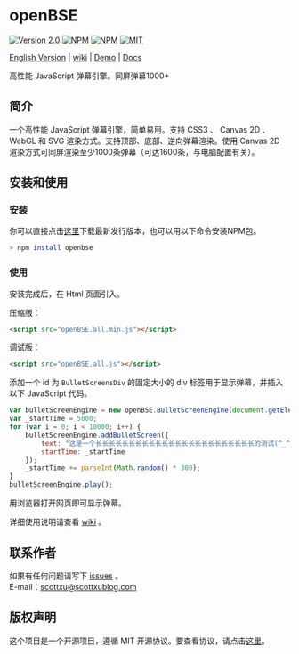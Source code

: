 # openBSE
[![Version 2.0](https://img.shields.io/badge/version-2.0-brightgreen.svg?style=flat-square)](https://github.com/iamscottxu/openBSE/releases/tag/v2.0)
[![NPM](https://img.shields.io/npm/v/openbse.svg?style=flat-square)](https://www.npmjs.com/package/openbse)
[![NPM](https://img.shields.io/npm/v/bullet-screen-engine.svg?style=flat-square)](https://www.npmjs.com/package/bullet-screen-engine)
[![MIT](https://img.shields.io/github/license/mashape/apistatus.svg?style=flat-square)](https://github.com/iamscottxu/openBSE/blob/master/LICENSE)

[English Version](https://github.com/iamscottxu/openBSE/blob/master/README.en.md) |
[wiki](https://github.com/iamscottxu/openBSE/wiki) |
[Demo](https://iamscottxu.github.io/openBSE/demo/openBSEDemo.html) |
[Docs](https://iamscottxu.github.io/openBSE/docs/2.0/index.html)

高性能 JavaScript 弹幕引擎。同屏弹幕1000+

## 简介
一个高性能 JavaScript 弹幕引擎，简单易用。支持 CSS3 、 Canvas 2D 、 WebGL 和 SVG 渲染方式。支持顶部、底部、逆向弹幕渲染。使用 Canvas 2D 渲染方式可同屏渲染至少1000条弹幕（可达1600条，与电脑配置有关）。

## 安装和使用
### 安装
你可以直接点击[这里](https://github.com/iamscottxu/openBSE/releases/tag/v2.0)下载最新发行版本，也可以用以下命令安装NPM包。
```Bash
> npm install openbse
```

### 使用
安装完成后，在 Html 页面引入。

压缩版：
```Html
<script src="openBSE.all.min.js"></script>
```
调试版：
```Html
<script src="openBSE.all.js"></script>
```
添加一个 id 为 `BulletScreensDiv` 的固定大小的 div 标签用于显示弹幕，并插入以下 JavaScript 代码。
```JavaScript
var bulletScreenEngine = new openBSE.BulletScreenEngine(document.getElementById('BulletScreensDiv'));
var _startTime = 5000;
for (var i = 0; i < 10000; i++) {
    bulletScreenEngine.addBulletScreen({
        text: "这是一个长长长长长长长长长长长长长长长长长长长长长长长长的测试(^_^)",
        startTime: _startTime
    });
    _startTime += parseInt(Math.random() * 300);
}
bulletScreenEngine.play();
```

用浏览器打开网页即可显示弹幕。

详细使用说明请查看 [wiki](https://github.com/iamscottxu/openBSE/wiki) 。

## 联系作者
如果有任何问题请写下 [issues](https://github.com/iamscottxu/openBSE/issues) 。<br/>
E-mail：[scottxu@scottxublog.com](mailto:scottxu@scottxublog.com)

## 版权声明
这个项目是一个开源项目，遵循 MIT 开源协议。要查看协议，请点击[这里](https://github.com/iamscottxu/openBSE/blob/master/LICENSE)。